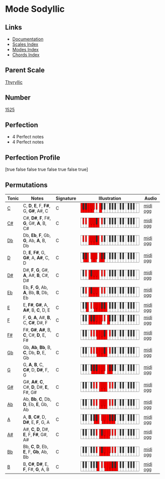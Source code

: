# Mode Sodyllic

## Links

- [Documentation](index.md)
- [Scales Index](Scales.md)
- [Modes Index](Modes.md)
- [Chords Index](Chords.md)

## Parent Scale

[Thyryllic](ScaleThyryllic.md)

## Number

[1525](https://ianring.com/musictheory/scales/1525)

## Perfection

- 4 Perfect notes
- 4 Perfect notes

## Perfection Profile

[true false false true false true false true]

## Permutations

| Tonic | Notes | Signature | Illustration | Audio |
|-------|-------|-----------|--------------|-------|
| [C](ModeCNaturalSodyllic.md) | C, **D**, **E**, F, **F#**, G, **G#**, A#, C | C | ![CNaturalSodyllic](ModeCNaturalSodyllic.png) | [midi](ModeCNaturalSodyllic.mid) [ogg](ModeCNaturalSodyllic.ogg) |
| [C#](ModeCSharpSodyllic.md) | C#, **D#**, **F**, F#, **G**, G#, **A**, B, C# | C | ![CSharpSodyllic](ModeCSharpSodyllic.png) | [midi](ModeCSharpSodyllic.mid) [ogg](ModeCSharpSodyllic.ogg) |
| [Db](ModeDFlatSodyllic.md) | Db, **Eb**, **F**, Gb, **G**, Ab, **A**, B, Db | C | ![DFlatSodyllic](ModeDFlatSodyllic.png) | [midi](ModeDFlatSodyllic.mid) [ogg](ModeDFlatSodyllic.ogg) |
| [D](ModeDNaturalSodyllic.md) | D, **E**, **F#**, G, **G#**, A, **A#**, C, D | C | ![DNaturalSodyllic](ModeDNaturalSodyllic.png) | [midi](ModeDNaturalSodyllic.mid) [ogg](ModeDNaturalSodyllic.ogg) |
| [D#](ModeDSharpSodyllic.md) | D#, **F**, **G**, G#, **A**, A#, **B**, C#, D# | C | ![DSharpSodyllic](ModeDSharpSodyllic.png) | [midi](ModeDSharpSodyllic.mid) [ogg](ModeDSharpSodyllic.ogg) |
| [Eb](ModeEFlatSodyllic.md) | Eb, **F**, **G**, Ab, **A**, Bb, **B**, Db, Eb | C | ![EFlatSodyllic](ModeEFlatSodyllic.png) | [midi](ModeEFlatSodyllic.mid) [ogg](ModeEFlatSodyllic.ogg) |
| [E](ModeENaturalSodyllic.md) | E, **F#**, **G#**, A, **A#**, B, **C**, D, E | C | ![ENaturalSodyllic](ModeENaturalSodyllic.png) | [midi](ModeENaturalSodyllic.mid) [ogg](ModeENaturalSodyllic.ogg) |
| [F](ModeFNaturalSodyllic.md) | F, **G**, **A**, A#, **B**, C, **C#**, D#, F | C | ![FNaturalSodyllic](ModeFNaturalSodyllic.png) | [midi](ModeFNaturalSodyllic.mid) [ogg](ModeFNaturalSodyllic.ogg) |
| [F#](ModeFSharpSodyllic.md) | F#, **G#**, **A#**, B, **C**, C#, **D**, E, F# | C | ![FSharpSodyllic](ModeFSharpSodyllic.png) | [midi](ModeFSharpSodyllic.mid) [ogg](ModeFSharpSodyllic.ogg) |
| [Gb](ModeGFlatSodyllic.md) | Gb, **Ab**, **Bb**, B, **C**, Db, **D**, E, Gb | C | ![GFlatSodyllic](ModeGFlatSodyllic.png) | [midi](ModeGFlatSodyllic.mid) [ogg](ModeGFlatSodyllic.ogg) |
| [G](ModeGNaturalSodyllic.md) | G, **A**, **B**, C, **C#**, D, **D#**, F, G | C | ![GNaturalSodyllic](ModeGNaturalSodyllic.png) | [midi](ModeGNaturalSodyllic.mid) [ogg](ModeGNaturalSodyllic.ogg) |
| [G#](ModeGSharpSodyllic.md) | G#, **A#**, **C**, C#, **D**, D#, **E**, F#, G# | C | ![GSharpSodyllic](ModeGSharpSodyllic.png) | [midi](ModeGSharpSodyllic.mid) [ogg](ModeGSharpSodyllic.ogg) |
| [Ab](ModeAFlatSodyllic.md) | Ab, **Bb**, **C**, Db, **D**, Eb, **E**, Gb, Ab | C | ![AFlatSodyllic](ModeAFlatSodyllic.png) | [midi](ModeAFlatSodyllic.mid) [ogg](ModeAFlatSodyllic.ogg) |
| [A](ModeANaturalSodyllic.md) | A, **B**, **C#**, D, **D#**, E, **F**, G, A | C | ![ANaturalSodyllic](ModeANaturalSodyllic.png) | [midi](ModeANaturalSodyllic.mid) [ogg](ModeANaturalSodyllic.ogg) |
| [A#](ModeASharpSodyllic.md) | A#, **C**, **D**, D#, **E**, F, **F#**, G#, A# | C | ![ASharpSodyllic](ModeASharpSodyllic.png) | [midi](ModeASharpSodyllic.mid) [ogg](ModeASharpSodyllic.ogg) |
| [Bb](ModeBFlatSodyllic.md) | Bb, **C**, **D**, Eb, **E**, F, **Gb**, Ab, Bb | C | ![BFlatSodyllic](ModeBFlatSodyllic.png) | [midi](ModeBFlatSodyllic.mid) [ogg](ModeBFlatSodyllic.ogg) |
| [B](ModeBNaturalSodyllic.md) | B, **C#**, **D#**, E, **F**, F#, **G**, A, B | C | ![BNaturalSodyllic](ModeBNaturalSodyllic.png) | [midi](ModeBNaturalSodyllic.mid) [ogg](ModeBNaturalSodyllic.ogg) |
